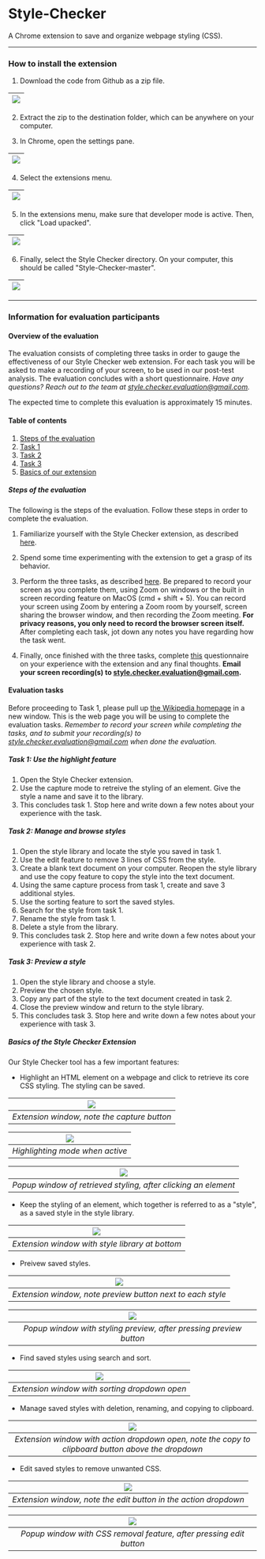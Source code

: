 # Style-Checker

A Chrome extension to save and organize webpage styling (CSS).

---

### How to install the extension

1. Download the code from Github as a zip file.

| ![](/assets/guide-1-github.png) |
| :--: |

2. Extract the zip to the destination folder, which can be anywhere on your computer.

3. In Chrome, open the settings pane.

| ![](/assets/guide-2-chromehome.png) |
| :--: |

4. Select the extensions menu.

| ![](/assets/guide-3-settings.png) |
| :--: |

5. In the extensions menu, make sure that developer mode is active. Then, click "Load upacked".

| ![](/assets/guide-4-extensions.png) |
| :--: |

6. Finally, select the Style Checker directory. On your computer, this should be called "Style-Checker-master".

| ![](/assets/guide-5-selecting.png) |
| :--: |

---

### Information for evaluation participants

#### Overview of the evaluation

The evaluation consists of completing three tasks in order to gauge the effectiveness of our Style Checker web extension. For each task you will be asked to make a recording of your screen, to be used in our post-test analysis. The evaluation concludes with a short questionnaire. *Have any questions? Reach out to the team at style.checker.evaluation@gmail.com.*

The expected time to complete this evaluation is approximately 15 minutes.

#### Table of contents

1. [Steps of the evaluation](#steps-of-the-evaluation)
2. [Task 1](#task-1)
3. [Task 2](#task-2)
4. [Task 3](#task-3)
5. [Basics of our extension](#basics-of-the-style-checker-extension)

##### Steps of the evaluation

The following is the steps of the evaluation. Follow these steps in order to complete the evaluation.

1. Familiarize yourself with the Style Checker extension, as described [here](#basics-of-the-style-checker-extension).

2. Spend some time experimenting with the extension to get a grasp of its behavior.

3. Perform the three tasks, as described [here](#evaluation-tasks). Be prepared to record your screen as you complete them, using Zoom on windows or the built in screen recording feature on MacOS (cmd + shift + 5). You can record your screen using Zoom by entering a Zoom room by yourself, screen sharing the browser window, and then recording the Zoom meeting. **For privacy reasons, you only need to record the browser screen itself.** After completing each task, jot down any notes you have regarding how the task went.

5. Finally, once finished with the three tasks, complete  [this](https://docs.google.com/forms/d/e/1FAIpQLSfYSsjs3EtIzK4Jv2TiSwFV0p2UYDVXeDA2JUab2quzATNSRA/viewform?usp=sf_link) questionnaire on your experience with the extension and any final thoughts. **Email your screen recording(s) to style.checker.evaluation@gmail.com.**

#### Evaluation tasks

Before proceeding to Task 1, please pull up [the Wikipedia homepage](https://en.wikipedia.org/wiki/Main_Page) in a new window. This is the web page you will be using to complete the evaluation tasks. *Remember to record your screen while completing the tasks, and to submit your recording(s) to style.checker.evaluation@gmail.com when done the evaluation.*

##### Task 1: Use the highlight feature

1. Open the Style Checker extension. 
2. Use the capture mode to retreive the styling of an element. Give the style a name and save it to the library.
3. This concludes task 1. Stop here and write down a few notes about your experience with the task.

##### Task 2: Manage and browse styles

1. Open the style library and locate the style you saved in task 1.
2. Use the edit feature to remove 3 lines of CSS from the style.
3. Create a blank text document on your computer. Reopen the style library and use the copy feature to copy the style into the text document.
4. Using the same capture process from task 1, create and save 3 additional styles.
5. Use the sorting feature to sort the saved styles.
6. Search for the style from task 1.
7. Rename the style from task 1.
8. Delete a style from the library.
9. This concludes task 2. Stop here and write down a few notes about your experience with task 2.

##### Task 3: Preview a style

1. Open the style library and choose a style.
2. Preview the chosen style.
3. Copy any part of the style to the text document created in task 2.
4. Close the preview window and return to the style library.
5. This concludes task 3. Stop here and write down a few notes about your experience with task 3.

##### Basics of the Style Checker Extension

Our Style Checker tool has a few important features:

- Highlight an HTML element on a webpage and click to retrieve its core CSS styling. The styling can be saved.

| ![](/assets/capture.png) |
| :--: |
| *Extension window, note the capture button* |

| ![](/assets/highlight.png) |
| :--: |
| *Highlighting mode when active* |

|![](/assets/summary.png)|
| :--: |
| *Popup window of retrieved styling, after clicking an element* |

- Keep the styling of an element, which together is referred to as a "style", as a saved style in the style library.

| ![](/assets/library.png) |
| :--: |
| *Extension window with style library at bottom* |

- Preivew saved styles.

| ![](/assets/previewbutton.png) |
| :--: |
| *Extension window, note preview button next to each style* |

| ![](/assets/preview.png) |
| :--: |
| *Popup window with styling preview, after pressing preview button* |

- Find saved styles using search and sort.

| ![](/assets/searchsort.png) |
| :--: |
| *Extension window with sorting dropdown open* |

- Manage saved styles with deletion, renaming, and copying to clipboard.

| ![](/assets/dropdown.png) |
| :--: |
| *Extension window with action dropdown open, note the copy to clipboard button above the dropdown* |

- Edit saved styles to remove unwanted CSS.

| ![](/assets/dropdownedit.png) |
| :--: |
| *Extension window, note the edit button in the action dropdown* |

| ![](/assets/edit.png) |
| :--: |
| *Popup window with CSS removal feature, after pressing edit button* |
